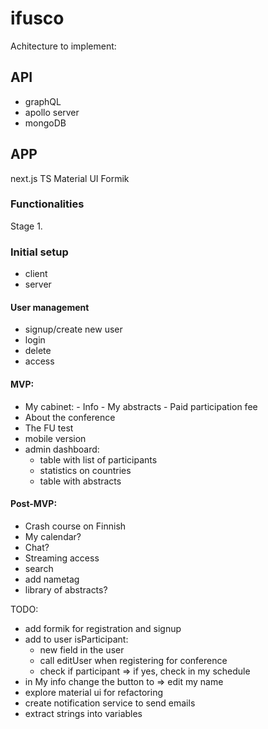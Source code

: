 # ifusco

Achitecture to implement:

## API

- graphQL
- apollo server
- mongoDB

## APP

next.js
TS
Material UI
Formik

### Functionalities

Stage 1.

### Initial setup

- client
- server

#### User management

- signup/create new user
- login
- delete
- access

#### MVP:

- My cabinet: - Info - My abstracts - Paid participation fee
- About the conference
- The FU test
- mobile version
- admin dashboard: 
    - table with list of participants
    - statistics on countries 
    - table with abstracts

#### Post-MVP:

- Crash course on Finnish
- My calendar?
- Chat?
- Streaming access
- search
- add nametag
- library of abstracts?


TODO: 
- add formik for registration and signup
- add to user isParticipant: 
    - new field in the user 
    - call editUser when registering for conference
    - check if participant => if yes, check in my schedule
- in My info change the button to => edit my name
- explore material ui for refactoring
- create notification service to send emails 
- extract strings into variables